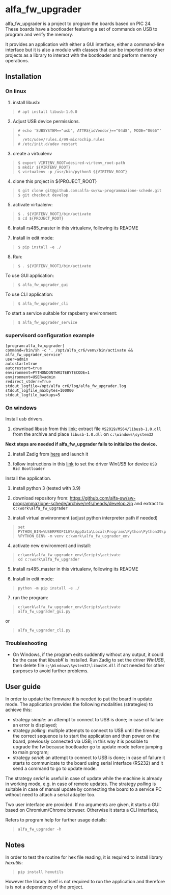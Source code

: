 # alfa_fw_upgrader
alfa_fw_upgrader is a project to program the boards based on PIC 24.
These boards have a bootloader featuring a set of commands on USB to program
and verify the memory.  

It provides an application with either a GUI interface, either a command-line
interface but it is also a module with classes that can be imported into other
projects as a library to interact with the bootloader and perform memory
operations.

## Installation

### On linux

1. install libusb:
>     # apt install libusb-1.0.0

2. Adjust USB device permissions.
>     # echo 'SUBSYSTEM=="usb", ATTRS{idVendor}=="04d8", MODE="0666"' > 
>       /etc/udev/rules.d/99-microchip.rules 
>     # /etc/init.d/udev restart

3. create a virtualenv 
>     $ export VIRTENV_ROOT=desired-virtenv_root-path
>     $ mkdir ${VIRTENV_ROOT}
>     $ virtualenv -p /usr/bin/python3 ${VIRTENV_ROOT}

4. clone this project in ${PROJECT_ROOT}
>     $ git clone git@github.com:alfa-sw/sw-programmazione-schede.git
>     $ git checkout develop

5. activate virtualenv:
>     $ . ${VIRTENV_ROOT}/bin/activate
>     $ cd ${PROJECT_ROOT}

6. Install rs485_master in this virtualenv, following its README

7. Install in edit mode:
>     $ pip install -e ./

8. Run:
>     $ . ${VIRTENV_ROOT}/bin/activate

To use GUI application:
>     $ alfa_fw_upgrader_gui

To use CLI application:
>     $ alfa_fw_upgrader_cli

To start a service suitable for rapsberry environment:
>     $ alfa_fw_upgrader_service

### supervisord configuration example

```
[program:alfa_fw_upgrader]
command=/bin/sh -c '. /opt/alfa_cr6/venv/bin/activate && alfa_fw_upgrader_service'
user=admin
autostart=true
autorestart=true
environment=PYTHONDONTWRITEBYTECODE=1
environment=USER=admin
redirect_stderr=True
stdout_logfile=/opt/alfa_cr6/log/alfa_fw_upgrader.log
stdout_logfile_maxbytes=100000
stdout_logfile_backups=5
```

### On windows

Install usb drivers.

1. download libusb from this [link](https://github.com/libusb/libusb/releases/download/v1.0.24/libusb-1.0.24.7z);
   extract file `VS2019/MS64/libusb-1.0.dll` from the archive and place 
   `libusb-1.0.dll` on `c:\windows\system32`

 **Next steps are needed if alfa_fw_upgrader fails to initialize the device.**

2. install Zadig from [here](https://zadig.akeo.ie/) and launch it

3. follow instructions in this [link](https://github.com/pbatard/libwdi/wiki/Zadig)
   to set the driver *WinUSB* for device `USB Hid Bootloader`

Install the application.

1. install python 3 (tested with 3.9) 

2. download repository from:
   https://github.com/alfa-sw/sw-programmazione-schede/archive/refs/heads/develop.zip
   and extract to `c:\work\alfa_fw_upgrader`

3. install virtual envinronment (adjust python interpreter path if needed)
>     set PYTHON_BIN=%USERPROFILE%\AppData\Local\Programs\Python\Python39\python.exe
>     %PYTHON_BIN% -m venv c:\work\alfa_fw_upgrader_env

4. activate new environment and install:
>     c:\work\alfa_fw_upgrader_env\Scripts\activate   
>     cd c:\work\alfa_fw_upgrader

5. Install rs485_master in this virtualenv, following its README

6. Install in edit mode:
>     python -m pip install -e ./

7. run the program:
>     c:\work\alfa_fw_upgrader_env\Scripts\activate   
>     alfa_fw_upgrader_gui.py
or
>     alfa_fw_upgrader_cli.py

### Troubleshooting

- On Windows, if the program exits suddently without any output, it could be the case that
  *libusbK* is installed. Run Zadig to set the driver *WinUSB*, then delete file 
  `c;\Windows\System32\libusbK.dll` if not needed for other purposes to avoid
  further problems.

## User guide

In order to update the firmware it is needed to put the board in update mode.
The application provides the following modalities (strategies) to achieve this:
 - strategy *simple*: an attempt to connect to USB is done; in case of failure
   an error is displayed;
 - strategy *polling*: multiple attempts to connect to USB until the timeout;
   the correct sequence is to start the application and then power on the board,
   previously connected via USB; in this way it is possible to upgrade the fw
   because bootloader go to update mode before jumping to main program;
 - strategy *serial*: an attempt to connect to USB is done; in case of failure
   it starts to communicate to the board using serial interface (RS232) and it
   send a command to go to update mode.

The strategy *serial* is useful in case of update while the machine is already
in working mode, e.g. in case of remote updates. The strategy *polling* is
suitable in case of manual update by connecting the board to a service PC
without need to attach a serial adapter too.

Two user interface are provided. If no arguments are given, it starts a GUI
based on Chromium/Chrome browser. Otherwise it starts a CLI interface,

Refers to program help for further usage details:

>     alfa_fw_upgrader -h

## Notes
In order to test the routine for hex file reading, it is required to install 
library *hexutils*:

>     pip install hexutils

However the library itself is not required to run the application and therefore
is is not a dependency of the project.

